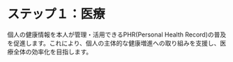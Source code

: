 # ステップ１：医療

個人の健康情報を本人が管理・活用できるPHR(Personal Health Record)の普及を促進します。これにより、個人の主体的な健康増進への取り組みを支援し、医療全体の効率化を目指します。